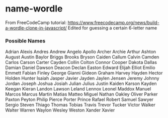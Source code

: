 # name-wordle

From FreeCodeCamp tutorial: https://www.freecodecamp.org/news/build-a-wordle-clone-in-javascript/
Edited for guessing a certain 6-letter name

### Possible Names
Adrian
Alexis
Andres
Andrew
Angelo
Apollo
Archer
Archie
Arthur
Ashton
August
Austin
Baylor
Briggs
Brooks
Bryson
Caiden
Callum
Calvin
Camden
Carlos
Carson
Carter
Cayden
Collin
Colton
Connor
Cooper
Dakota
Dallas
Damian
Daniel
Dawson
Deacon
Declan
Easton
Edward
Elijah
Elliot
Emilio
Emmett
Fabian
Finley
George
Gianni
Gideon
Graham
Harvey
Hayden
Hector
Holden
Hunter
Isaiah
Jasper
Javier
Jayden
Jaylen
Jensen
Jeremy
Johnny
Jordan
Joseph
Joshua
Josiah
Julian
Julius
Justin
Kaiden
Karson
Kayden
Keegan
Kieran
Landon
Lawson
Leland
Lennox
Leonel
Maddox
Manuel
Marcos
Marcus
Martin
Matias
Matteo
Miguel
Nathan
Oakley
Oliver
Parker
Paxton
Peyton
Philip
Pierce
Porter
Prince
Rafael
Robert
Samuel
Sawyer
Sergio
Steven
Thiago
Thomas
Tobias
Travis
Trevor
Tucker
Victor
Walker
Walter
Warren
Waylon
Wesley
Weston
Xander
Xavier
